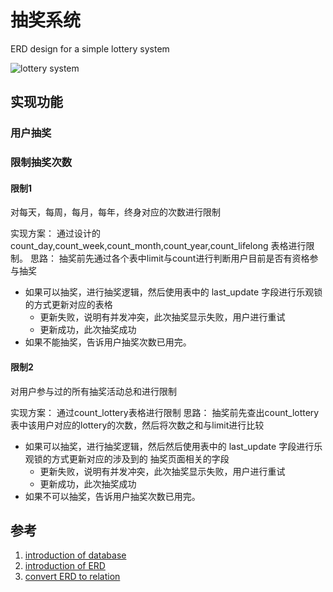 # 抽奖系统
ERD design for a simple lottery system

![lottery system](https://blog-1300663127.cos.ap-shanghai.myqcloud.com/BackEnd_Notes/database/lottery.png)

## 实现功能
### 用户抽奖

### 限制抽奖次数
#### 限制1
对每天，每周，每月，每年，终身对应的次数进行限制

实现方案：
通过设计的 count_day,count_week,count_month,count_year,count_lifelong 表格进行限制。
思路：
抽奖前先通过各个表中limit与count进行判断用户目前是否有资格参与抽奖
- 如果可以抽奖，进行抽奖逻辑，然后使用表中的 last_update 字段进行乐观锁的方式更新对应的表格
  - 更新失败，说明有并发冲突，此次抽奖显示失败，用户进行重试
  - 更新成功，此次抽奖成功
- 如果不能抽奖，告诉用户抽奖次数已用完。


#### 限制2
对用户参与过的所有抽奖活动总和进行限制

实现方案：
通过count_lottery表格进行限制
思路：
抽奖前先查出count_lottery表中该用户对应的lottery的次数，然后将次数之和与limit进行比较
- 如果可以抽奖，进行抽奖逻辑，然后然后使用表中的 last_update 字段进行乐观锁的方式更新对应的涉及到的 抽奖页面相关的字段
  - 更新失败，说明有并发冲突，此次抽奖显示失败，用户进行重试
  - 更新成功，此次抽奖成功
- 如果不可以抽奖，告诉用户抽奖次数已用完。

## 参考
1. [introduction of database](https://github.com/CornPrincess/Backend_Notes/blob/master/notes/%E6%95%B0%E6%8D%AE%E5%BA%93/%E6%95%B0%E6%8D%AE%E5%BA%93%E5%9F%BA%E7%A1%80/%E4%B8%80%E3%80%81%E6%95%B0%E6%8D%AE%E5%BA%93%E7%AE%80%E4%BB%8B.md)
2. [introduction of ERD](https://github.com/CornPrincess/Backend_Notes/blob/master/notes/%E6%95%B0%E6%8D%AE%E5%BA%93/%E6%95%B0%E6%8D%AE%E5%BA%93%E5%9F%BA%E7%A1%80/%E4%BA%8C%E3%80%81ER%E5%9B%BE%E7%AE%80%E4%BB%8B.md)
3. [convert ERD to relation](https://github.com/CornPrincess/Backend_Notes/blob/master/notes/%E6%95%B0%E6%8D%AE%E5%BA%93/%E6%95%B0%E6%8D%AE%E5%BA%93%E5%9F%BA%E7%A1%80/%E4%B8%89%E3%80%81%E5%85%B3%E7%B3%BB%E6%A8%A1%E5%9E%8B%E7%AE%80%E4%BB%8B.md)
